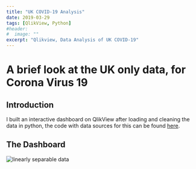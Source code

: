 ```yaml
---
title: "UK COVID-19 Analysis"
date: 2019-03-29
tags: [QlikView, Python]
#header:
#  image: ""
excerpt: "Qlikview, Data Analysis of UK COVID-19"
---
```


# A brief look at the UK only data, for Corona Virus 19

## Introduction
I built an interactive dashboard on QlikView after loading and cleaning the data in python, the code with data sources for this can be found [here](https://github.com/dilfyg/COVID-19-GitHub/blob/master/uk-data-cleaning.py).

## The Dashboard
<img src="{{ site.url }}{{ site.baseurl }}/images/dashboard-photo.png" alt="linearly separable data">

